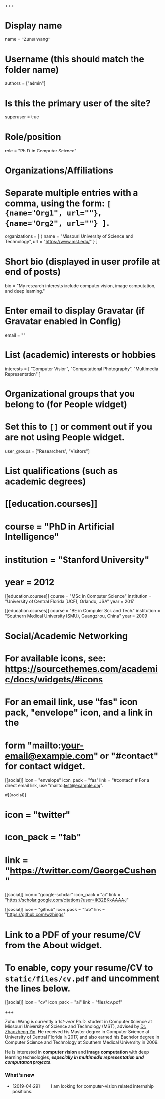 +++
# Display name
name = "Zuhui Wang"

# Username (this should match the folder name)
authors = ["admin"]

# Is this the primary user of the site?
superuser = true

# Role/position
role = "Ph.D. in Computer Science"

# Organizations/Affiliations
#   Separate multiple entries with a comma, using the form: `[ {name="Org1", url=""}, {name="Org2", url=""} ]`.
organizations = [ { name = "Missouri University of Science and Technology", url = "https://www.mst.edu/" } ]

# Short bio (displayed in user profile at end of posts)
bio = "My research interests include computer vision, image computation, and deep learning."

# Enter email to display Gravatar (if Gravatar enabled in Config)
email = ""

# List (academic) interests or hobbies
interests = [
  "Computer Vision",
  "Computational Photography",
  "Multimedia Representation"
]

# Organizational groups that you belong to (for People widget)
#   Set this to `[]` or comment out if you are not using People widget.
user_groups = ["Researchers", "Visitors"]

# List qualifications (such as academic degrees)
# [[education.courses]]
#  course = "PhD in Artificial Intelligence"
#  institution = "Stanford University"
#  year = 2012

[[education.courses]]
  course = "MSc in Computer Science"
  institution = "University of Central Florida (UCF), Orlando, USA"
  year = 2017

[[education.courses]]
  course = "BE in Computer Sci. and Tech."
  institution = "Southern Medical University (SMU), Guangzhou, China"
  year = 2009

# Social/Academic Networking
# For available icons, see: https://sourcethemes.com/academic/docs/widgets/#icons
#   For an email link, use "fas" icon pack, "envelope" icon, and a link in the
#   form "mailto:your-email@example.com" or "#contact" for contact widget.

[[social]]
  icon = "envelope"
  icon_pack = "fas"
  link = "#contact"  # For a direct email link, use "mailto:test@example.org".

#[[social]]
#  icon = "twitter"
#  icon_pack = "fab"
#  link = "https://twitter.com/GeorgeCushen"

[[social]]
  icon = "google-scholar"
  icon_pack = "ai"
  link = "https://scholar.google.com/citations?user=iK82BKkAAAAJ"

[[social]]
  icon = "github"
  icon_pack = "fab"
  link = "https://github.com/wzhings"

# Link to a PDF of your resume/CV from the About widget.
# To enable, copy your resume/CV to `static/files/cv.pdf` and uncomment the lines below.
[[social]]
  icon = "cv"
  icon_pack = "ai"
  link = "files/cv.pdf"

+++

Zuhui Wang is currently a *1st-year* Ph.D. student in Computer Science at Missouri University of Science and Technology (MST), advised by [Dr. Zhaozheng Yin](http://web.mst.edu/~yinz/). He received his Master degree in Computer Science at University of Central Florida in 2017, and also earned his Bachelor degree in Computer Science and Technology at Southern Medical University in 2009. 

He is interested in **computer vision** and **image computation** with deep learning technologies, ***especially in multimedia representation and computation projects***. 

### What's new
- [2019-04-29] &nbsp; &nbsp; &nbsp; &nbsp; I am looking for computer-vision related internship positions.
